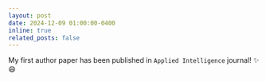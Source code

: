 ```yaml
---
layout: post
date: 2024-12-09 01:00:00-0400
inline: true
related_posts: false
---
```


My first author paper has been published in `Applied Intelligence` journal! :sparkles: :smile:
